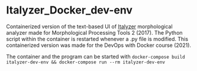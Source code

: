 # Italyzer_Docker_dev-env

Containerized version of the text-based UI of [Italyzer](https://github.com/ilmarikyl/Italyzer) morphological analyzer made for Morphological Processing Tools 2 (2017). The Python script within the container is restarted whenever a .py file is modified. This containerized version was made for the DevOps with Docker course (2021).

The container and the program can be started with `docker-compose build italyzer-dev-env && docker-compose run --rm italyzer-dev-env`


